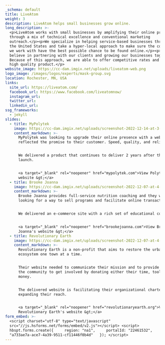 ```yaml
---
_schema: default
title: LiveAtom
weight: 3
description: LiveAtom helps small businesses grow online.
long_description: >-
  <p>LiveAtom works with small businesses by amplifying their online presence
  through a mix of technical excellence and conventional marketing
  outreach.</p><p>We specialize in helping service-based businesses throughout
  the United States and take a hyper-local approach to make sure the companies
  we work with have the best possible chance to be found online.</p><p>We
  believe in partnering with our clients and growing our businesses together.
  Because of this approach, we are able to offer competitive rates and provide a
  high quality product.</p>
website_image: https://cc-dam.imgix.net/uploads/liveatom-web.png
logo_image: /images/logos/experts/mask-group.svg
location: Rochester, MN, USA
links:
  site_url: https://liveatom.com/
  facebook_url: https://www.facebook.com/liveatomnow/
  instagram_url:
  twitter_url:
  linkedin_url:
ssg_frameworks:
  - jekyll
slides:
  - title: MyPolytek
    image: https://cc-dam.imgix.net/uploads/screenshot-2022-12-14-at-3-27-33-pm.png
    content_markdown: >-
      MyPolytek was looking to upgrade their online presence with a website that
      reflected the promise to their customer. Speed, quality, and reliability.


      We delivered a product that continues to deliver 2 years after the initial
      launch.


      <a target="_blank" rel="noopener" href="mypolytek.com">View Polytek's
      website &gt;</a>
  - title: Brooke Joanna
    image: https://cc-dam.imgix.net/uploads/screenshot-2022-12-07-at-4-18-57-pm.png
    content_markdown: >-
      Brooke Joanna provides full-service nutrition coaching and they were
      looking for a way to sell programs and facilitate online transactions.


      We delivered an e-commerce site with a rich set of educational content.


      <a target="_blank" rel="noopener" href="brookejoanna.com">View Brooke
      Joanna's website &gt;</a>
  - title: Revolutionary Earth
    image: https://cc-dam.imgix.net/uploads/screenshot-2022-12-07-at-4-20-08-pm.png
    content_markdown: >-
      Revolutionary Earth is a non-profit that aims to restore the urban
      ecosystem one town at a time.


      Their website needed to communicate their mission and to provide a way for
      the community to get involved by donating either their time, tools or
      money.


      The delivered website is facilitating their organizational charter and
      expanding their reach.


      <a target="_blank" rel="noopener" href="revolutionaryearth.org">View
      Revolutionary Earth's website &gt;</a>
form_embed: >-
  <script charset="utf-8" type="text/javascript"
  src="//js.hsforms.net/forms/embed/v2.js"></script> <script>  
  hbspt.forms.create({     region: "na1",     portalId: "22461532",     formId:
  "a733ae7a-ace7-4a39-9511-cf11446f0b4d"   }); </script>
---
```

